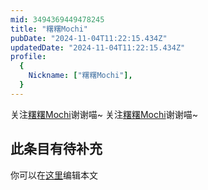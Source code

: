 ```yaml
---
mid: 3494369449478245
title: "糬糬Mochi"
pubDate: "2024-11-04T11:22:15.434Z"
updatedDate: "2024-11-04T11:22:15.434Z"
profile:
  {
    Nickname: ["糬糬Mochi"],
  }
---
```


关注[糬糬Mochi](https://space.bilibili.com/3494369449478245)谢谢喵~ 关注[糬糬Mochi](https://space.bilibili.com/3494369449478245)谢谢喵~

## 此条目有待补充
你可以在[这里](https://github.com/Yuhanawa/VTuber.ICU/edit/master/src/content/v/糬糬Mochi/index.md)编辑本文
